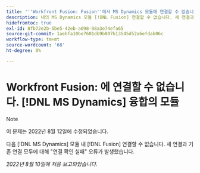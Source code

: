 ```yaml
---
title: '''Workfront Fusion: Fusion''에서 MS Dynamics 모듈에 연결할 수 없습니다.'
description: 내의 MS Dynamics 모듈 [!DNL Fusion] 연결할 수 없습니다. 새 연결과 기존 연결 모두에 대한 연결 오류를 확인하지 못했습니다.
hidefromtoc: true
exl-id: 8fb72e2b-5be5-42eb-a098-98a3e74efa65
source-git-commit: 1aebfa10be7601db9b807b13545d52a6efdab06c
workflow-type: tm+mt
source-wordcount: '68'
ht-degree: 0%

---
```


# Workfront Fusion: 에 연결할 수 없습니다. [!DNL MS Dynamics] 융합의 모듈

>[!NOTE]
>
> 이 문제는 2022년 8월 12일에 수정되었습니다.

다음 [!DNL MS Dynamics] 모듈 내 [!DNL Fusion] 연결할 수 없습니다. 새 연결과 기존 연결 모두에 대해 &quot;연결 확인 실패&quot; 오류가 발생했습니다.

_2022년 8월 10일에 처음 보고되었습니다._
